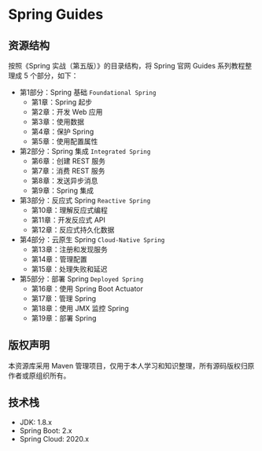# Spring Guides

## 资源结构

按照《Spring 实战（第五版）》的目录结构，将 Spring 官网 Guides 系列教程整理成 5 个部分，如下：

* 第1部分：Spring 基础 `Foundational Spring`
  + 第1章：Spring 起步
  + 第2章：开发 Web 应用
  + 第3章：使用数据
  + 第4章：保护 Spring
  + 第5章：使用配置属性
* 第2部分：Spring 集成 `Integrated Spring`
  + 第6章：创建 REST 服务
  + 第7章：消费 REST 服务
  + 第8章：发送异步消息
  + 第9章：Spring 集成
* 第3部分：反应式 Spring `Reactive Spring`
  + 第10章：理解反应式编程
  + 第11章：开发反应式 API
  + 第12章：反应式持久化数据
* 第4部分：云原生 Spring `Cloud-Native Spring`
  + 第13章：注册和发现服务
  + 第14章：管理配置
  + 第15章：处理失败和延迟
* 第5部分：部署 Spring `Deployed Spring`
  + 第16章：使用 Spring Boot Actuator
  + 第17章：管理 Spring
  + 第18章：使用 JMX 监控 Spring
  + 第19章：部署 Spring

## 版权声明

本资源库采用 Maven 管理项目，仅用于本人学习和知识整理，所有源码版权归原作者或原组织所有。

## 技术栈

* JDK: 1.8.x
* Spring Boot: 2.x
* Spring Cloud: 2020.x
